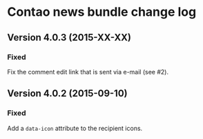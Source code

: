 Contao news bundle change log
=============================

Version 4.0.3 (2015-XX-XX)
--------------------------

### Fixed
Fix the comment edit link that is sent via e-mail (see #2).


Version 4.0.2 (2015-09-10)
--------------------------

### Fixed
Add a `data-icon` attribute to the recipient icons.
